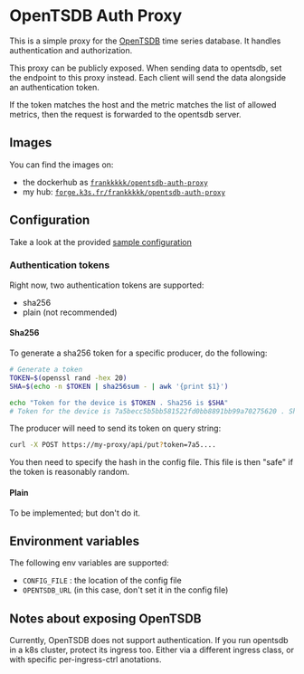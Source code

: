 # OpenTSDB Auth Proxy

This is a simple proxy for the [OpenTSDB](https://github.com/OpenTSDB/opentsdb) 
time series database. It handles authentication and authorization.

This proxy can be publicly exposed. When sending data to opentsdb, set the endpoint
to this proxy instead. Each client will send the data alongside an authentication
token.

If the token matches the host and the metric matches the list of allowed metrics,
then the request is forwarded to the opentsdb server.


## Images

You can find the images on:

- the dockerhub as [`frankkkkk/opentsdb-auth-proxy`](https://hub.docker.com/r/frankkkkk/opentsdb-auth-proxy)
- my hub: [`forge.k3s.fr/frankkkkk/opentsdb-auth-proxy`](https://forge.k3s.fr/frank/-/packages/container/opentsdb-auth-proxy/main)


## Configuration

Take a look at the provided [sample configuration](./example-cfg.yml)

### Authentication tokens

Right now, two authentication tokens are supported:

- sha256
- plain (not recommended)

#### Sha256

To generate a sha256 token for a specific producer, do the following:

```bash
# Generate a token
TOKEN=$(openssl rand -hex 20)
SHA=$(echo -n $TOKEN | sha256sum - | awk '{print $1}')

echo "Token for the device is $TOKEN . Sha256 is $SHA"
# Token for the device is 7a5becc5b5bb581522fd0bb8891bb99a70275620 . Sha256 is ac790471b321143716e7773d589af923236ebdd435ba17c671df3558becc5154
```

The producer will need to send its token on query string:

```bash
curl -X POST https://my-proxy/api/put?token=7a5....
```

You then need to specify the hash in the config file. This file is then "safe"
if the token is reasonably random.

#### Plain

To be implemented; but don't do it.


## Environment variables

The following env variables are supported:

- `CONFIG_FILE` : the location of the config file
- `OPENTSDB_URL` (in this case, don't set it in the config file)

## Notes about exposing OpenTSDB

Currently, OpenTSDB does not support authentication. If you run opentsdb in a k8s
cluster, protect its ingress too. Either via a different ingress class, or with
specific per-ingress-ctrl anotations.
